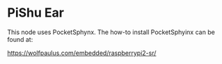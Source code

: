# PiShu Ear

This node uses PocketSphynx. The how-to install PocketSphyinx can be found at:

https://wolfpaulus.com/embedded/raspberrypi2-sr/
